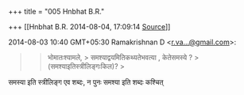 +++
title = "005 Hnbhat B.R."

+++
[[Hnbhat B.R.	2014-08-04, 17:09:14 [Source](https://groups.google.com/g/samskrita/c/EXfELMT-sJs)]]



2014-08-03 10:40 GMT+05:30 Ramakrishnan D \<[r.va...@gmail.com]()\>:  

> 
> > भोमातःश्यामले, >
> समश्याद्वयमितिकथ्यतेभवत्या , केतेसमस्ये ? >
> (समश्याइतिस्त्रीलिङ्गःकिल)? >
> 
> > 
> >   
> > 

  

समस्या इति स्त्रीलिङ्ग एव शब्दः, न पुनः समश्या इति शब्दः कश्चित्

